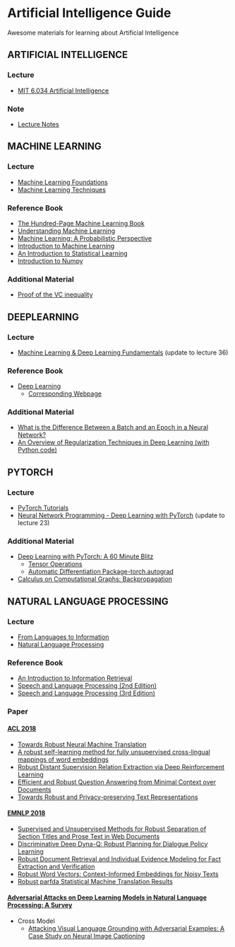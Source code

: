 # Artificial Intelligence Guide
Awesome materials for learning about Artificial Intelligence

## ARTIFICIAL INTELLIGENCE
### Lecture
* [MIT 6.034 Artificial Intelligence](https://ocw.mit.edu/courses/electrical-engineering-and-computer-science/6-034-artificial-intelligence-fall-2010/)
### Note
* [Lecture Notes](Notes/Artificial_Intelligence_Lecture_Notes.pdf)

## MACHINE LEARNING
### Lecture
* [Machine Learning Foundations](https://www.youtube.com/watch?v=nQvpFSMPhr0&list=PLXVfgk9fNX2I7tB6oIINGBmW50rrmFTqf)
* [Machine Learning Techniques](https://www.youtube.com/watch?v=A-GxGCCAIrg&list=PLXVfgk9fNX2IQOYPmqjqWsNUFl2kpk1U2)
### Reference Book
* [The Hundred-Page Machine Learning Book](Material/ML/The_Hundred_Page_Machine_Learning_Book.pdf)
* [Understanding Machine Learning](Material/ML/Understanding_Machine_Learning.pdf)
* [Machine Learning: A Probabilistic Perspective](Material/ML/Machine_Learning_A_Probabilistic_Perspective.pdf)
* [Introduction to Machine Learning](Material/ML/Introduction_to_Machine_Learning.pdf)
* [An Introduction to Statistical Learning](Material/ML/An_Introduction_to_Statistical_Learning.pdf)
* [Introduction to Numpy](Material/ML/Introduction_to_Numpy.pdf)
### Additional Material 
* [Proof of the VC inequality](https://www.csie.ntu.edu.tw/~htlin/course/ml08fall/doc/vc_proof.pdf)

## DEEPLEARNING
### Lecture
* [Machine Learning & Deep Learning Fundamentals](http://deeplizard.com/learn/playlist/PLZbbT5o_s2xq7LwI2y8_QtvuXZedL6tQU) (update to lecture 36)
### Reference Book
* [Deep Learning](Material/DL/Deep_Learning.pdf)
  * [Corresponding Webpage](http://www.deeplearningbook.org/)
### Additional Material 
* [What is the Difference Between a Batch and an Epoch in a Neural Network?](https://machinelearningmastery.com/difference-between-a-batch-and-an-epoch/)
* [An Overview of Regularization Techniques in Deep Learning (with Python code)](https://www.analyticsvidhya.com/blog/2018/04/fundamentals-deep-learning-regularization-techniques/)

## PYTORCH
### Lecture
* [PyTorch Tutorials](https://pytorch.org/tutorials/)
* [Neural Network Programming - Deep Learning with PyTorch](http://deeplizard.com/learn/playlist/PLZbbT5o_s2xrfNyHZsM6ufI0iZENK9xgG) (update to lecture 23)
### Additional Material 
* [Deep Learning with PyTorch: A 60 Minute Blitz](https://pytorch.org/tutorials/beginner/deep_learning_60min_blitz.html)
  * [Tensor Operations](https://pytorch.org/docs/stable/torch.html)
  * [Automatic Differentiation Package-torch.autograd](https://pytorch.org/docs/stable/autograd.html#module-torch.autograd)
* [Calculus on Computational Graphs: Backpropagation](http://colah.github.io/posts/2015-08-Backprop/)

## NATURAL LANGUAGE PROCESSING
### Lecture
* [From Languages to Information](https://www.youtube.com/channel/UC_48v322owNVtORXuMeRmpA)
* [Natural Language Processing](https://www.youtube.com/watch?v=3Dt_yh1mf_U&list=PLQiyVNMpDLKnZYBTUOlSI9mi9wAErFtFm)
### Reference Book
* [An Introduction to Information Retrieval](Material/NLP/An_Introduction_to_Information_Retrieval.pdf)
* [Speech and Language Processing (2nd Edition)](Material/NLP/Speech_and_Language_Processing_2nd_Edition.pdf)
* [Speech and Language Processing (3rd Edition)](Material/NLP/Speech_and_Language_Processing_3rd_Edition.pdf)
### Paper
#### [ACL 2018](https://acl2018.org/programme/papers/)
 * [Towards Robust Neural Machine Translation](https://www.aclweb.org/anthology/P18-1163)
 * [A robust self-learning method for fully unsupervised cross-lingual mappings of word embeddings](https://aclweb.org/anthology/P18-1073)
 * [Robust Distant Supervision Relation Extraction via Deep Reinforcement Learning](https://www.aclweb.org/anthology/P18-1199)
 * [Efficient and Robust Question Answering from Minimal Context over Documents](https://aclweb.org/anthology/P18-1160)
 * [Towards Robust and Privacy-preserving Text Representations](https://aclweb.org/anthology/P18-2005)
 #### [EMNLP 2018](https://aclweb.org/anthology/events/emnlp-2018/#d18-2)
 * [Supervised and Unsupervised Methods for Robust Separation of Section Titles and Prose Text in Web Documents](https://www.aclweb.org/anthology/D18-1099)
 * [Discriminative Deep Dyna-Q: Robust Planning for Dialogue Policy Learning](https://www.aclweb.org/anthology/D18-1416)
 * [Robust Document Retrieval and Individual Evidence Modeling for Fact Extraction and Verification](https://www.aclweb.org/anthology/W18-5521)
 * [Robust Word Vectors: Context-Informed Embeddings for Noisy Texts](https://www.aclweb.org/anthology/W18-6108)
 * [Robust parfda Statistical Machine Translation Results](https://www.aclweb.org/anthology/W18-6405)
 #### [Adversarial Attacks on Deep Learning Models in Natural Language Processing: A Survey](https://arxiv.org/pdf/1901.06796.pdf)
 * Cross Model
   * [Attacking Visual Language Grounding with Adversarial Examples: A Case Study on Neural Image Captioning](https://arxiv.org/pdf/1712.02051.pdf)
 
